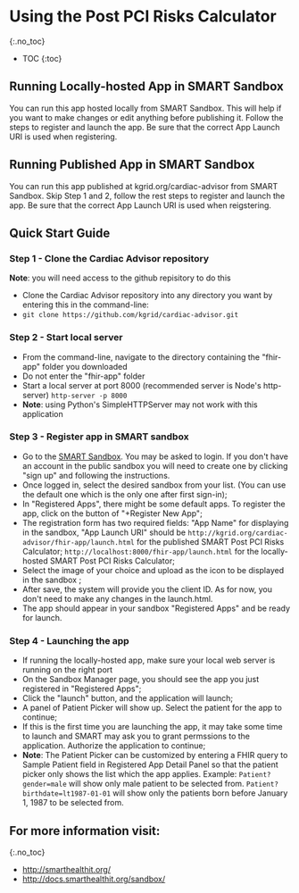 

# Using the Post PCI Risks Calculator
{:.no_toc}

* TOC
{:toc}

## Running Locally-hosted App in SMART Sandbox

You can run this app hosted locally from SMART Sandbox. This will help if you want to make changes or edit anything before publishing it. Follow the steps to register and launch the app. Be sure that the correct App Launch URI is used when registering.

## Running Published App in SMART Sandbox

You can run this app published at kgrid.org/cardiac-advisor from SMART Sandbox. Skip Step 1 and 2, follow the rest steps to register and launch the app. Be sure that the correct App Launch URI is used when reigstering.

## Quick Start Guide

### Step 1 - Clone the Cardiac Advisor repository
__Note__: you will need access to the github repisitory to do this
   * Clone the Cardiac Advisor repository into any directory you want by entering this in the command-line:
   * `git clone https://github.com/kgrid/cardiac-advisor.git`

### Step 2 - Start local server
   * From the command-line, navigate to the directory containing the "fhir-app" folder you downloaded
   * Do not enter the "fhir-app" folder
   * Start a local server at port 8000 (recommended server is Node's http-server)
    `http-server -p 8000`
   * __Note__: using Python's SimpleHTTPServer may not work with this application

### Step 3 - Register app in SMART sandbox
   * Go to the [SMART Sandbox](https://sandbox.smarthealthit.org). You may be asked to login. If you don't have an account in the public sandbox you will need to create one by clicking "sign up" and following the instructions.
   * Once logged in, select the desired sandbox from your list. (You can use the default one which is the only one after first sign-in);
   * In "Registered Apps", there might be some default apps. To register the app, click on the button of "+Register New App";
   * The registration form has two required fields: "App Name" for displaying in the sandbox, "App Launch URI" should be
    `http://kgrid.org/cardiac-advisor/fhir-app/launch.html` for the published SMART Post PCI Risks Calculator;
    `http://localhost:8000/fhir-app/launch.html` for the locally-hosted SMART Post PCI Risks Calculator;
   * Select the image of your choice and upload as the icon to be displayed in the sandbox ;
   * After save, the system will provide you the client ID. As for now, you don't need to make any changes in the launch.html.
   * The app should appear in your sandbox "Registered Apps" and be ready for launch.

### Step 4 - Launching the app
   * If running the locally-hosted app, make sure your local web server is running on the right port
   * On the Sandbox Manager page, you should see the app you just registered in "Registered Apps";
   * Click the "launch" button, and the application will launch;
   * A panel of Patient Picker will show up. Select the patient for the app to continue;
   * If this is the first time you are launching the app, it may take some time to launch and SMART may ask you to grant permssions to the application. Authorize the application to continue;
   * __Note__: The Patient Picker can be customized by entering a FHIR query to Sample Patient field in Registered App Detail Panel so that the patient picker only shows the list which the app applies. Example:
    `Patient?gender=male` will show only male patient to be selected from.
    `Patient?birthdate=lt1987-01-01` will show only the patients born before January 1, 1987 to be selected from.

## For more information visit:
{:.no_toc}
- http://smarthealthit.org/
- http://docs.smarthealthit.org/sandbox/
